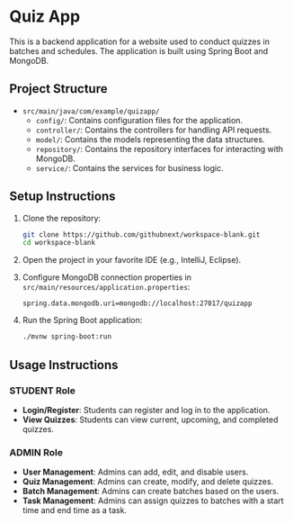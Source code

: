 # Quiz App

This is a backend application for a website used to conduct quizzes in batches and schedules. The application is built using Spring Boot and MongoDB.

## Project Structure

- `src/main/java/com/example/quizapp/`
  - `config/`: Contains configuration files for the application.
  - `controller/`: Contains the controllers for handling API requests.
  - `model/`: Contains the models representing the data structures.
  - `repository/`: Contains the repository interfaces for interacting with MongoDB.
  - `service/`: Contains the services for business logic.

## Setup Instructions

1. Clone the repository:
   ```bash
   git clone https://github.com/githubnext/workspace-blank.git
   cd workspace-blank
   ```

2. Open the project in your favorite IDE (e.g., IntelliJ, Eclipse).

3. Configure MongoDB connection properties in `src/main/resources/application.properties`:
   ```properties
   spring.data.mongodb.uri=mongodb://localhost:27017/quizapp
   ```

4. Run the Spring Boot application:
   ```bash
   ./mvnw spring-boot:run
   ```

## Usage Instructions

### STUDENT Role

- **Login/Register**: Students can register and log in to the application.
- **View Quizzes**: Students can view current, upcoming, and completed quizzes.

### ADMIN Role

- **User Management**: Admins can add, edit, and disable users.
- **Quiz Management**: Admins can create, modify, and delete quizzes.
- **Batch Management**: Admins can create batches based on the users.
- **Task Management**: Admins can assign quizzes to batches with a start time and end time as a task.
